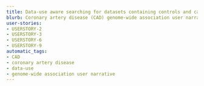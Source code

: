 ```yaml
---
title: Data-use aware searching for datasets containing controls and cases with coronary artery disease
blurb: Coronary artery disease (CAD) genome-wide association user narrative.
user-stories:
- USERSTORY-2
- USERSTORY-3
- USERSTORY-6
- USERSTORY-9
automatic_tags:
- CAD
- coronary artery disease
- data-use
- genome-wide association user narrative
---
```

